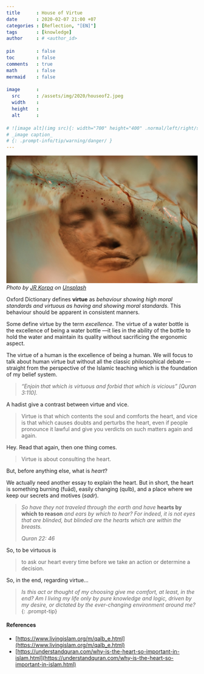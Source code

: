 ```yaml
---
title      : House of Virtue 
date       : 2020-02-07 21:00 +07
categories : [Reflection, "[EN]"]
tags       : [knowledge]
author     : # <author_id>

pin        : false
toc        : false
comments   : true
math       : false
mermaid    : false

image      :
  src      : /assets/img/2020/houseof2.jpeg
  width    : 
  height   : 
  alt      : 

# ![image alt](img src){: width="700" height="400" .normal/left/right/shadow}
# _image caption_
# {: .prompt-info/tip/warning/danger/ }
---
```


![](/assets/img/2020/houseof2.jpeg)
*Photo by [JR Korpa](https://unsplash.com/@korpa?utm_source=unsplash&utm_medium=referral&utm_content=creditCopyText) on [Unsplash](https://unsplash.com/@korpa?utm_source=unsplash&utm_medium=referral&utm_content=creditCopyText)*

Oxford Dictionary defines **virtue** as _behaviour showing high moral standards and virtuous as having and showing moral standards._ This behaviour should be apparent in consistent manners.

Some define virtue by the term _excellence_. The virtue of a water bottle is the excellence of being a water bottle —it lies in the ability of the bottle to hold the water and maintain its quality without sacrificing the ergonomic aspect.

The virtue of a human is the excellence of being a human. We will focus to talk about human virtue but without all the classic philosophical debate — straight from the perspective of the Islamic teaching which is the foundation of my belief system.

> _“Enjoin that which is virtuous and forbid that which is vicious” [Quran 3:110]._

A hadist give a contrast between virtue and vice.

> Virtue is that which contents the soul and comforts the heart, and vice is that which causes doubts and perturbs the heart, even if people pronounce it lawful and give you verdicts on such matters again and again.

Hey. Read that again, then one thing comes.

> Virtue is about consulting the heart.

But, before anything else, what is _heart_?

We actually need another essay to explain the heart. But in short, the heart is something burning (fuād), easily changing (qulb), and a place where we keep our secrets and motives (_sadr_).

> _So have they not traveled through the earth and have_ **hearts by which to reason** _and ears by which to hear? For indeed, it is not eyes that are blinded, but blinded are the hearts which are within the breasts._
> 
> _Quran 22: 46_

So, to be virtuous is

> to ask our heart every time before we take an action or determine a decision.



So, in the end, regarding virtue...

>_Is this act or thought of my choosing give me comfort, at least, in the end? Am I living my life only by pure knowledge and logic, driven by my desire, or dictated by the ever-changing environment around me?_
{: .prompt-tip}

#### References
- [https://www.livingislam.org/m/qalb_e.html](https://www.livingislam.org/m/qalb_e.html)
- [https://understandquran.com/why-is-the-heart-so-important-in-islam.html](https://understandquran.com/why-is-the-heart-so-important-in-islam.html)